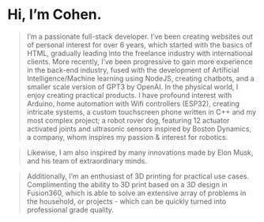 # Hi, I’m Cohen.

> I’m a passionate full-stack developer. I’ve been creating websites out of personal interest for over 6 years, which started with the basics of HTML, gradually leading into the freelance industry with international clients. More recently, I’ve been progressive to gain more experience in the back-end industry, fused with the development of Artificial Intelligence/Machine learning using NodeJS, creating chatbots, and a smaller scale version of GPT3 by OpenAI. In the physical world, I enjoy creating practical products. I have profound interest with Arduino, home automation with Wifi controllers (ESP32), creating intricate systems, a custom touchscreen phone written in C++ and my most complex project; a robot rover dog, featuring 12 actuator activated joints and ultrasonic sensors inspired by Boston Dynamics, a company, whom inspires my passion & interest for robotics.

> Likewise, I am also inspired by many innovations made by Elon Musk, and his team of extraordinary minds. 

> Additionally, I’m an enthusiast of 3D printing for practical use cases. Complimenting the ability to 3D print based on a 3D design in Fusion360, which is able to solve an extensive array of problems in the household, or projects - which can be quickly turned into professional grade quality.
